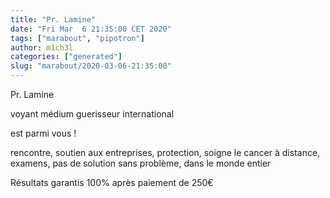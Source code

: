 ```yaml
---
title: "Pr. Lamine"
date: "Fri Mar  6 21:35:00 CET 2020"
tags: ["marabout", "pipotron"]
author: m1ch3l
categories: ["generated"]
slug: "marabout/2020-03-06-21:35:00"
---
```


Pr. Lamine

voyant médium guerisseur international

est parmi vous !

rencontre, soutien aux entreprises, protection, soigne le cancer à distance, examens, pas de solution sans problème, dans le monde entier

Résultats garantis 100% après paiement de 250€
